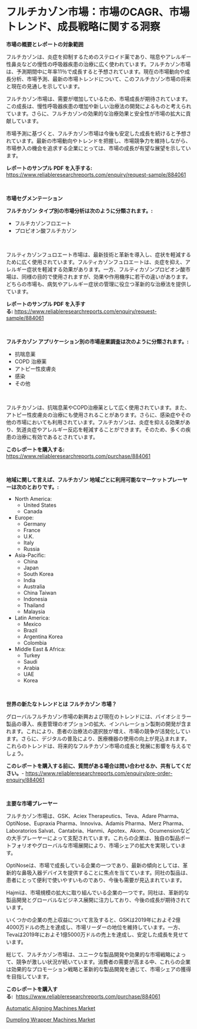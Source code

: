 <p><h1>フルチカゾン市場：市場のCAGR、市場トレンド、成長戦略に関する洞察</h1></p><p><strong>市場の概要とレポートの対象範囲</strong></p>
<p><p>フルチカゾンは、炎症を抑制するためのステロイド薬であり、喘息やアレルギー性鼻炎などの慢性の呼吸器疾患の治療に広く使われています。フルチカゾン市場は、予測期間中に年率11％で成長すると予想されています。現在の市場動向や成長分析、市場予測、最新の市場トレンドについて、このフルチカゾン市場の将来と現在の見通しを示しています。</p><p>フルチカゾン市場は、需要が増加しているため、市場成長が期待されています。この成長は、慢性呼吸器疾患の増加や新しい治療法の開発によるものと考えられています。さらに、フルチカゾンの効果的な治療効果と安全性が市場の拡大に貢献しています。</p><p>市場予測に基づくと、フルチカゾン市場は今後も安定した成長を続けると予想されています。最新の市場動向やトレンドを把握し、市場競争力を維持しながら、市場参入の機会を追求する企業にとっては、市場の成長が有望な展望を示しています。</p></p>
<p><strong>レポートのサンプル PDF を入手する:</strong> <a href="https://www.reliableresearchreports.com/enquiry/request-sample/884061">https://www.reliableresearchreports.com/enquiry/request-sample/884061</a></p>
<p>&nbsp;</p>
<p><strong>市場セグメンテーション</strong></p>
<p><strong>フルチカゾン タイプ別の市場分析は次のように分類されます。:</strong></p>
<p><ul><li>フルチカゾンフロエート</li><li>プロピオン酸フルチカゾン</li></ul></p>
<p>&nbsp;</p>
<p><p>フルティカゾンフュロエート市場は、最新技術と革新を導入し、症状を軽減するために広く使用されています。フルティカゾンフュロエートは、炎症を抑え、アレルギー症状を軽減する効果があります。一方、フルティカゾンプロピオン酸市場は、同様の目的で使用されますが、効果や作用機序に若干の違いがあります。どちらの市場も、病気やアレルギー症状の管理に役立つ革新的な治療法を提供しています。</p></p>
<p><strong>レポートのサンプル PDF を入手する:</strong>&nbsp;<a href="https://www.reliableresearchreports.com/enquiry/request-sample/884061">https://www.reliableresearchreports.com/enquiry/request-sample/884061</a></p>
<p>&nbsp;</p>
<p><strong> フルチカゾン アプリケーション別の市場産業調査は次のように分類されます。:</strong></p>
<p><ul><li>抗喘息薬</li><li>COPD 治療薬</li><li>アトピー性皮膚炎</li><li>感染</li><li>その他</li></ul></p>
<p>&nbsp;</p>
<p><p>フルチカゾンは、抗喘息薬やCOPD治療薬として広く使用されています。また、アトピー性皮膚炎の治療にも使用されることがあります。さらに、感染症やその他の市場においても利用されています。フルチカゾンは、炎症を抑える効果があり、気道炎症やアレルギー反応を軽減することができます。そのため、多くの疾患の治療に有効であるとされています。</p></p>
<p><strong>このレポートを購入する:</strong>&nbsp; <a href="https://www.reliableresearchreports.com/purchase/884061">https://www.reliableresearchreports.com/purchase/884061</a></p>
<p>&nbsp;</p>
<p><strong>地域に関して言えば、フルチカゾン 地域ごとに利用可能なマーケットプレーヤーは次のとおりです。:</strong></p>
<p><ul>
    <li>
        North America:
        <ul>
            <li>United States</li>
            <li>Canada</li>
        </ul>
    </li>
    <li>
        Europe:
        <ul>
            <li>Germany</li>
            <li>France</li>
            <li>U.K.</li>
            <li>Italy</li>
            <li>Russia</li>
        </ul>
    </li>
    <li>
        Asia-Pacific:
        <ul>
            <li>China</li>
            <li>Japan</li>
            <li>South Korea</li>
            <li>India</li>
            <li>Australia</li>
            <li>China Taiwan</li>
            <li>Indonesia</li>
            <li>Thailand</li>
            <li>Malaysia</li>
        </ul>
    </li>
    <li>
        Latin America:
        <ul>
            <li>Mexico</li>
            <li>Brazil</li>
            <li>Argentina Korea</li>
            <li>Colombia</li>
        </ul>
    </li>
    <li>
        Middle East & Africa:
        <ul>
            <li>Turkey</li>
            <li>Saudi</li>
            <li>Arabia</li>
            <li>UAE</li>
            <li>Korea</li>
        </ul>
    </li>
    </ul></p>
<p>&nbsp;</p>
<p><strong>世界の新たなトレンドとは フルチカゾン 市場？</strong></p>
<p><p>グローバルフルチカゾン市場の新興および現在のトレンドには、バイオシミラー製品の導入、疾患管理のオプションの拡大、インハレーション製剤の開発が含まれます。これにより、患者の治療法の選択肢が増え、市場の競争が活発化しています。さらに、デジタルの普及により、医療機器の使用の向上が見込まれます。これらのトレンドは、将来的なフルチカゾン市場の成長と発展に影響を与えるでしょう。</p></p>
<p><strong>このレポートを購入する前に、質問がある場合は問い合わせるか、共有してください。</strong>- <a href="https://www.reliableresearchreports.com/enquiry/pre-order-enquiry/884061">https://www.reliableresearchreports.com/enquiry/pre-order-enquiry/884061</a></p>
<p>&nbsp;</p>
<p><strong>主要な市場プレーヤー</strong></p>
<p><p>フルチカゾン市場は、GSK、Aciex Therapeutics、Teva、Adare Pharma、OptiNose、Eupraxia Pharma、Innoviva、Adamis Pharma、Merz Pharma、Laboratorios Salvat、Cantabria、Hanmi、Apotex、Akorn、Ocumensionなどの大手プレーヤーによって支配されています。これらの企業は、独自の製品ポートフォリオやグローバルな市場展開により、市場シェアの拡大を実現しています。</p><p>OptiNoseは、市場で成長している企業の一つであり、最新の傾向としては、革新的な鼻吸入器デバイスを提供することに焦点を当てています。同社の製品は、患者にとって便利で使いやすいものであり、今後も需要が見込まれています。</p><p>Hajmiは、市場規模の拡大に取り組んでいる企業の一つです。同社は、革新的な製品開発とグローバルなビジネス展開に注力しており、今後の成長が期待されています。</p><p>いくつかの企業の売上収益について言及すると、GSKは2019年におよそ2億4000万ドルの売上を達成し、市場リーダーの地位を維持しています。一方、Tevaは2019年におよそ1億5000万ドルの売上を達成し、安定した成長を見せています。</p><p>総じて、フルチカゾン市場は、ユニークな製品開発や効果的な市場戦略によって、競争が激しい状況が続いています。消費者の需要が高まる中、これらの企業は効果的なプロモーション戦略と革新的な製品開発を通じて、市場シェアの獲得を目指しています。</p></p>
<p><strong>このレポートを購入する:</strong>&nbsp;&nbsp;<a href="https://www.reliableresearchreports.com/purchase/884061">https://www.reliableresearchreports.com/purchase/884061</a></p>
<p><p><a href="https://metal-farmhouse-e95.notion.site/Automatic-Aligning-Machines-Market-Size-Reflecting-a-Forecast-Till-2031-Market-By-Type-By-Applicat-fc85292a522943f183b43d0af4e2d25d">Automatic Aligning Machines Market</a></p><p><a href="https://gratis-rainforest-2ca.notion.site/Dumpling-Wrapper-Machines-Market-Research-Report-The-Key-To-Successful-Business-Strategy-Forecasted-8909876b15d8408abd4357a8ce522be0">Dumpling Wrapper Machines Market</a></p></p>